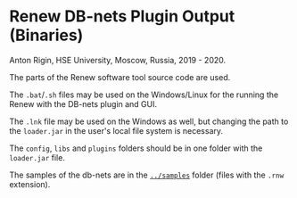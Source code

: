 # Renew DB-nets Plugin Output (Binaries)

Anton Rigin, HSE University, Moscow, Russia, 2019 - 2020.

The parts of the Renew software tool source code are used.

The `.bat`/`.sh` files may be used on the Windows/Linux for the running the Renew with the DB-nets plugin and GUI.

The `.lnk` file may be used on the Windows as well, but changing the path to the `loader.jar` in the user's local file system is necessary.

The `config`, `libs` and `plugins` folders should be in one folder with the `loader.jar` file.

The samples of the db-nets are in the [`../samples`](../samples) folder (files with the `.rnw` extension).
